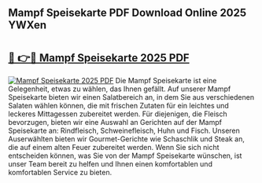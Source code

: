 ## Mampf Speisekarte PDF Download Online 2025 YWXen

# <h2><a href="http://gcc07au.nevu.top/?p=Mampf+Speisekarte">🔗 👉🔴 Mampf Speisekarte 2025 PDF</a></h2>

[![Mampf Speisekarte 2025 PDF](https://i.imgur.com/dBaPXMq.png)](http://gcc07au.nevu.top/?p=Mampf+Speisekarte)
Die Mampf Speisekarte ist eine Gelegenheit, etwas zu wählen, das Ihnen gefällt. Auf unserer Mampf Speisekarte bieten wir einen Salatbereich an, in dem Sie aus verschiedenen Salaten wählen können, die mit frischen Zutaten für ein leichtes und leckeres Mittagessen zubereitet werden. Für diejenigen, die Fleisch bevorzugen, bieten wir eine Auswahl an Gerichten auf der Mampf Speisekarte an: Rindfleisch, Schweinefleisch, Huhn und Fisch. Unseren Auserwählten bieten wir Gourmet-Gerichte wie Schaschlik und Steak an, die auf einem alten Feuer zubereitet werden. Wenn Sie sich nicht entscheiden können, was Sie von der Mampf Speisekarte wünschen, ist unser Team bereit zu helfen und Ihnen einen komfortablen und komfortablen Service zu bieten.
